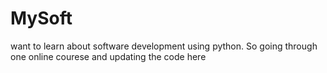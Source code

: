 # MySoft
want to learn about software development using python. So going through one online courese
and updating the code here